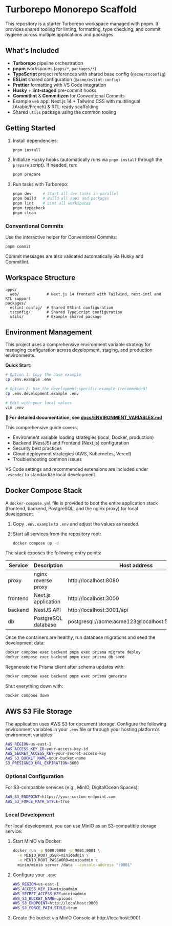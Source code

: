 # Turborepo Monorepo Scaffold

This repository is a starter Turborepo workspace managed with pnpm. It provides shared tooling for linting, formatting, type checking, and commit hygiene across multiple applications and packages.

## What's Included

- **Turborepo** pipeline orchestration
- **pnpm** workspaces (`apps/*`, `packages/*`)
- **TypeScript** project references with shared base config (`@acme/tsconfig`)
- **ESLint** shared configuration (`@acme/eslint-config`)
- **Prettier** formatting with VS Code integration
- **Husky** + **lint-staged** pre-commit hooks
- **Commitlint** & **Commitizen** for Conventional Commits
- Example `web` app: Next.js 14 + Tailwind CSS with multilingual (Arabic/French) & RTL-ready scaffolding
- Shared `utils` package using the common tooling

## Getting Started

1. Install dependencies:
   ```bash
   pnpm install
   ```
2. Initialize Husky hooks (automatically runs via `pnpm install` through the `prepare` script). If needed, run:
   ```bash
   pnpm prepare
   ```
3. Run tasks with Turborepo:
   ```bash
   pnpm dev     # Start all dev tasks in parallel
   pnpm build   # Build all apps and packages
   pnpm lint    # Lint all workspaces
   pnpm typecheck
   pnpm clean
   ```

### Conventional Commits

Use the interactive helper for Conventional Commits:

```bash
pnpm commit
```

Commit messages are also validated automatically via Husky and Commitlint.

## Workspace Structure

```
apps/
  web/            # Next.js 14 frontend with Tailwind, next-intl and RTL support
packages/
  eslint-config/  # Shared ESLint configuration
  tsconfig/       # Shared TypeScript configuration
  utils/          # Example shared package
```

## Environment Management

This project uses a comprehensive environment variable strategy for managing configuration across development, staging, and production environments.

**Quick Start:**

```bash
# Option 1: Copy the base example
cp .env.example .env

# Option 2: Use the development-specific example (recommended)
cp .env.development.example .env

# Edit with your local values
vim .env
```

**📖 For detailed documentation, see [docs/ENVIRONMENT_VARIABLES.md](docs/ENVIRONMENT_VARIABLES.md)**

This comprehensive guide covers:

- Environment variable loading strategies (local, Docker, production)
- Backend (NestJS) and Frontend (Next.js) configuration
- Security best practices
- Cloud deployment strategies (AWS, Kubernetes, Vercel)
- Troubleshooting common issues

VS Code settings and recommended extensions are included under `.vscode/` to standardize local development.

## Docker Compose Stack

A `docker-compose.yml` file is provided to boot the entire application stack (frontend, backend, PostgreSQL, and the nginx proxy) for local development.

1. Copy `.env.example` to `.env` and adjust the values as needed.
2. Start all services from the repository root:

   ```bash
   docker compose up -d
   ```

The stack exposes the following entry points:

| Service  | Description         | Host address                                      |
| -------- | ------------------- | ------------------------------------------------- |
| proxy    | nginx reverse proxy | http://localhost:8080                             |
| frontend | Next.js application | http://localhost:3000                             |
| backend  | NestJS API          | http://localhost:3001/api                         |
| db       | PostgreSQL database | postgresql://acme:acme123@localhost:5432/acme_dev |

Once the containers are healthy, run database migrations and seed the development data:

```bash
docker compose exec backend pnpm exec prisma migrate deploy
docker compose exec backend pnpm exec prisma db seed
```

Regenerate the Prisma client after schema updates with:

```bash
docker compose exec backend pnpm exec prisma generate
```

Shut everything down with:

```bash
docker compose down
```

## AWS S3 File Storage

The application uses AWS S3 for document storage. Configure the following environment variables in your `.env` file or through your hosting platform's environment variables:

```bash
AWS_REGION=us-east-1
AWS_ACCESS_KEY_ID=your-access-key-id
AWS_SECRET_ACCESS_KEY=your-secret-access-key
AWS_S3_BUCKET_NAME=your-bucket-name
S3_PRESIGNED_URL_EXPIRATION=3600
```

### Optional Configuration

For S3-compatible services (e.g., MinIO, DigitalOcean Spaces):

```bash
AWS_S3_ENDPOINT=https://your-custom-endpoint.com
AWS_S3_FORCE_PATH_STYLE=true
```

### Local Development

For local development, you can use MinIO as an S3-compatible storage service:

1. Start MinIO via Docker:

   ```bash
   docker run -p 9000:9000 -p 9001:9001 \
     -e MINIO_ROOT_USER=minioadmin \
     -e MINIO_ROOT_PASSWORD=minioadmin \
     minio/minio server /data --console-address ":9001"
   ```

2. Configure your `.env`:

   ```bash
   AWS_REGION=us-east-1
   AWS_ACCESS_KEY_ID=minioadmin
   AWS_SECRET_ACCESS_KEY=minioadmin
   AWS_S3_BUCKET_NAME=uploads
   AWS_S3_ENDPOINT=http://localhost:9000
   AWS_S3_FORCE_PATH_STYLE=true
   ```

3. Create the bucket via MinIO Console at http://localhost:9001
